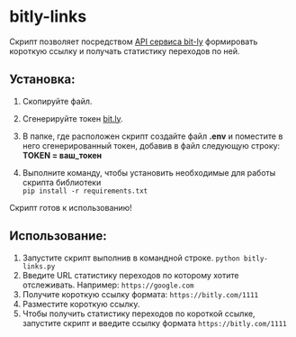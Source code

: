 # bitly-links
Скрипт позволяет посредством [API сервиса bit-ly](https://bitly.com/) формировать короткую ссылку и получать
статистику переходов по ней.

## Установка:
1. Скопируйте файл.
2. Сгенерируйте токен [bit.ly](https://bitly.com/a/oauth_apps).
3. В папке, где расположен скрипт создайте файл **.env** и поместите в него сгенерированный
токен, добавив в файл следующую строку:  
    **TOKEN = ваш_токен**
    
    
4. Выполните команду, чтобы установить необходимые для работы скрипта библиотеки  
    `pip install -r requirements.txt`
    
Скрипт готов к использованию!

## Использование:
1. Запустите скрипт выполнив в командной строке.
    `python bitly-links.py`
2. Введите URL статистику переходов по которому хотите отслеживать. Например:
    `https://google.com`
3. Получите короткую ссылку формата:
    `https://bitly.com/1111`
4. Разместите короткую ссылку.
5. Чтобы получить статистику переходов по короткой ссылке, запустите скрипт и введите ссылку формата
    `https://bitly.com/1111`
